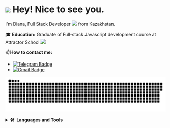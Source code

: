<h1><img src="https://emojis.slackmojis.com/emojis/images/1531849430/4246/blob-sunglasses.gif?1531849430" width="30"/> Hey! Nice to see you.</h1>

I'm Diana, Full Stack Developer <img src="https://media.giphy.com/media/WUlplcMpOCEmTGBtBW/giphy.gif" width="30"> from Kazakhstan.

🎓 **Education:** Graduate of Full-stack Javascript development course at Attractor School.<img src="https://media.giphy.com/media/fYSnHlufseco8Fh93Z/giphy.gif" width="30">

 📫**How to contact me:**
 - [![Telegram Badge](https://img.shields.io/badge/-telegram-blue?style=flat&logo=Telegram&logoColor=white)](https://t.me/DianaMoldabergenova)
 - [![Gmail Badge](https://img.shields.io/badge/-Gmail-red?style=flat&logo=Gmail&logoColor=white)](mailto:dianamoldabergenova@gmail.com)

<p align="center">
 <img width="600" src="github-snake.svg" alt="snake"/>
</p>

<details>
  <summary><b>🛠️&nbsp;&nbsp;Languages&nbsp;and&nbsp;Tools</b></summary>
  <br/>
  <p>

   ### Languages

   <a href='https://profile.codersrank.io/user/gautamkrishnar/'>
     <img src='https://img.shields.io/badge/TypeScript-3178C6?style=for-the-badge&logo=typescript&logoColor=white' alt='typescript'/>
   </a>
   <a href='https://profile.codersrank.io/user/gautamkrishnar/'>
     <img src='https://img.shields.io/badge/JavaScript-323330?style=for-the-badge&logo=javascript&logoColor=F7DF1E' alt='javascript'/>
   </a>

  </p>
</details>






